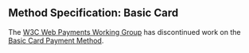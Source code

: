 
## Method Specification: Basic Card

The [W3C Web Payments Working Group](https://www.w3.org/Payments/WG/) has discontinued work on the [Basic Card Payment Method](http://w3c.github.io/payment-method-basic-card/).
